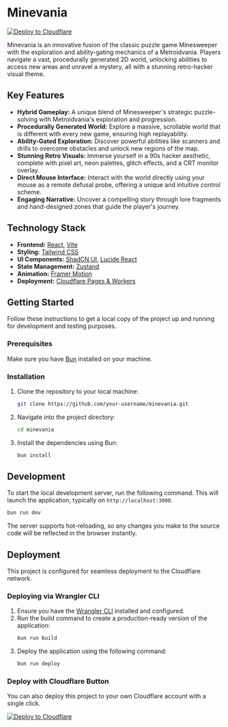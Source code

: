 # Minevania

[![Deploy to Cloudflare](https://deploy.workers.cloudflare.com/button)](https://deploy.workers.cloudflare.com/?url=https://github.com/RullDeef/minevania-proto)

Minevania is an innovative fusion of the classic puzzle game Minesweeper with the exploration and ability-gating mechanics of a Metroidvania. Players navigate a vast, procedurally generated 2D world, unlocking abilities to access new areas and unravel a mystery, all with a stunning retro-hacker visual theme.

## Key Features

*   **Hybrid Gameplay:** A unique blend of Minesweeper's strategic puzzle-solving with Metroidvania's exploration and progression.
*   **Procedurally Generated World:** Explore a massive, scrollable world that is different with every new game, ensuring high replayability.
*   **Ability-Gated Exploration:** Discover powerful abilities like scanners and drills to overcome obstacles and unlock new regions of the map.
*   **Stunning Retro Visuals:** Immerse yourself in a 90s hacker aesthetic, complete with pixel art, neon palettes, glitch effects, and a CRT monitor overlay.
*   **Direct Mouse Interface:** Interact with the world directly using your mouse as a remote defusal probe, offering a unique and intuitive control scheme.
*   **Engaging Narrative:** Uncover a compelling story through lore fragments and hand-designed zones that guide the player's journey.

## Technology Stack

*   **Frontend:** [React](https://react.dev/), [Vite](https://vitejs.dev/)
*   **Styling:** [Tailwind CSS](https://tailwindcss.com/)
*   **UI Components:** [ShadCN UI](https://ui.shadcn.com/), [Lucide React](https://lucide.dev/)
*   **State Management:** [Zustand](https://zustand-demo.pmnd.rs/)
*   **Animation:** [Framer Motion](https://www.framer.com/motion/)
*   **Deployment:** [Cloudflare Pages & Workers](https://workers.cloudflare.com/)

## Getting Started

Follow these instructions to get a local copy of the project up and running for development and testing purposes.

### Prerequisites

Make sure you have [Bun](https://bun.sh/) installed on your machine.

### Installation

1.  Clone the repository to your local machine:
    ```sh
    git clone https://github.com/your-username/minevania.git
    ```
2.  Navigate into the project directory:
    ```sh
    cd minevania
    ```
3.  Install the dependencies using Bun:
    ```sh
    bun install
    ```

## Development

To start the local development server, run the following command. This will launch the application, typically on `http://localhost:3000`.

```sh
bun run dev
```

The server supports hot-reloading, so any changes you make to the source code will be reflected in the browser instantly.

## Deployment

This project is configured for seamless deployment to the Cloudflare network.

### Deploying via Wrangler CLI

1.  Ensure you have the [Wrangler CLI](https://developers.cloudflare.com/workers/wrangler/install-and-update/) installed and configured.
2.  Run the build command to create a production-ready version of the application:
    ```sh
    bun run build
    ```
3.  Deploy the application using the following command:
    ```sh
    bun run deploy
    ```

### Deploy with Cloudflare Button

You can also deploy this project to your own Cloudflare account with a single click.

[![Deploy to Cloudflare](https://deploy.workers.cloudflare.com/button)](https://deploy.workers.cloudflare.com/?url=https://github.com/RullDeef/minevania-proto)